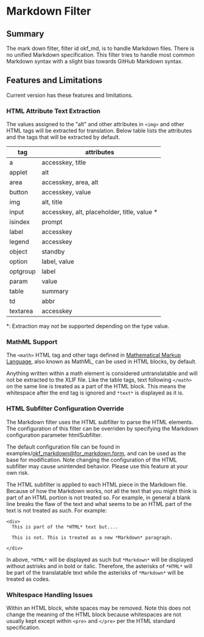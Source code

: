 # Markdown Filter

## Summary

The mark down filter, filter id okf_md, is to handle Markdown files.
There is no unified Markdown specification. This filter tries to handle
most common Markdown syntax with a slight bias towards GitHub Markdown syntax.

## Features and Limitations

Current version has these features and limitations.

### HTML Attribute Text Extraction

The values assigned to the "alt" and other attributes in `<img>` and other HTML tags will be extracted for translation.
Below table lists the attributes and the tags that will be extracted by default.

| tag | attributes |
| --- | ---------- |
| a | accesskey, title |
| applet | alt |
| area | accesskey, area, alt |
| button | accesskey, value |
| img | alt, title |
| input | accesskey, alt, placeholder, title, value \* |
| isindex | prompt |
| label | accesskey |
| legend | accesskey |
| object | standby |
| option | label, value |
| optgroup | label |
| param | value |
| table | summary |
| td | abbr |
| textarea | accesskey |


\*: Extraction may not be supported depending on the type value.

### MathML Support

The `<math>` HTML tag and other tags defined in [Mathematical Markup Language](https://www.w3.org/TR/MathML), also known as MathML, can be used in HTML blocks, by default.

Anything written within a math element is considered untranslatable and will not be extracted to the XLIF file.
Like the table tags, text following `</math>` on the same line is treated as a part of the HTML block. This means the whitespace after the end tag is ignored and `*text*` is displayed as it is.

### HTML Subfilter Configuration Override

The Markdown filter uses the HTML subfilter to parse the HTML elements. The configuration of this filter can be overriden by specifying the Markdown configuration parameter htmlSubfilter.

The default configuration file can be found in examples/okf_markdown@for_markdown.fprm, and can be used as the base for modification. Note changing the configuration of the HTML subfilter may cause unintended behavior. Please use this feature at your own risk.

The HTML subfilter is applied to each HTML piece in the Markdown file. Because of how the Markdown works, not all the text that you might think is part of an HTML portion is not treated so. For example, in general a blank line breaks the flaw of the text and what seems to be an HTML part of the text is not treated as such.  For example:

```
<div>
  This is part of the *HTML* text but....

  This is not. This is treated as a new *Markdown* paragraph.

</div>
```

In above, `*HTML*` will be displayed as such but `*Markdown*` will be displayed without astrisks and in bold or italic.
Therefore, the asterisks of `*HTML*` will be part of the translatable text while the asterisks of `*Markdown*` will be treated as codes.


### Whitespace Handling Issues
Within an HTML block, white spaces may be removed. Note this does not
change the meaning of the HTML block because whitespaces
are not usually kept except within `<pre>` and `</pre>` per the HTML
standard specification.


